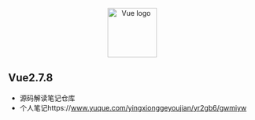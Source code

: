 <p align="center"><a href="https://vuejs.org" target="_blank" rel="noopener noreferrer"><img width="100" src="https://vuejs.org/images/logo.png" alt="Vue logo"></a></p>
 
## Vue2.7.8
+ 源码解读笔记仓库
+ 个人笔记https://www.yuque.com/yingxionggeyoujian/yr2gb6/gwmiyw
